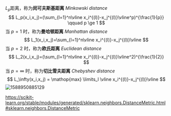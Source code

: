 $L_p$距离，称为**闵可夫斯基距离** $Minkowski \ distance$
$$
L_p(x_i,x_j)=(\sum_{l=1}^n\vline x_i^{(l)}-x_j^{(l)}\vline^p)^{\frac{1}{p}} \qquad p \ge 1
$$
当 $p=1$ 时，称为**曼哈顿距离** $Manhattan \ distance$
$$
L_1(x_i,x_j)=\sum_{l=1}^n\vline x_i^{(l)}-x_j^{(l)}\vline
$$
当 $p=2$ 时，称为**欧氏距离** $Euclidean \ distance$
$$
L_2(x_i,x_j)=(\sum_{l=1}^n\vline x_i^{(l)}-x_j^{(l)}\vline^2)^{\frac{1}{2}}
$$
当 $p = \infty$ 时，称为**切比雪夫距离** $Chebyshev \  distance$
$$
L_\infty(x_i,x_j) = \mathop{max} \limits_l \vline x_i^{(l)}-x_j^{(l)}\vline
$$
![1588950885129](C:\Users\86768\AppData\Roaming\Typora\typora-user-images\1588950885129.png)



 https://scikit-learn.org/stable/modules/generated/sklearn.neighbors.DistanceMetric.html#sklearn.neighbors.DistanceMetric 

